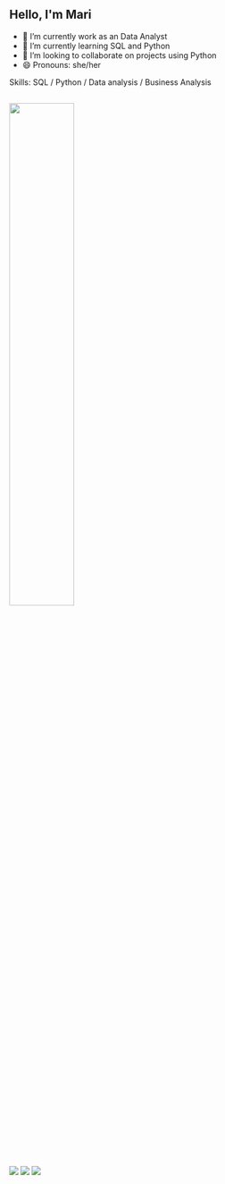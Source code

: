## Hello, I'm Mari


- 🔭 I’m currently work as an Data Analyst
- 🌱 I’m currently learning SQL and Python
- 👯 I’m looking to collaborate on projects using Python
- 😄 Pronouns: she/her



Skills: SQL / Python / Data analysis / Business Analysis 
## 
<div>
  <a href="https://github.com/marimourao">
  <img width="48%" src="https://github-readme-stats.vercel.app/api?username=marimourao&show_icons=true&theme=light&include_all_commits=true&count_private=true"/>

</div>


##
 
<div> 
  <a href = "mailto:soaresmourao.m@gmail.com"><img src="https://img.shields.io/badge/Gmail-D14836?style=for-the-badge&logo=gmail&logoColor=white" target="_blank"></a>
  <a href="https://www.linkedin.com/in/mariana-mourao" target="_blank"><img src="https://img.shields.io/badge/LinkedIn-0077B5?style=for-the-badge&logo=linkedin&logoColor=white" target="_blank"></a> 
  <a href="https://www.hackerrank.com/soaresmourao_m" target="_blank"><img src="https://img.shields.io/badge/-Hackerrank-2EC866?style=for-the-badge&logo=HackerRank&logoColor=white" target="_blank"></a> 
  
  
</div>
